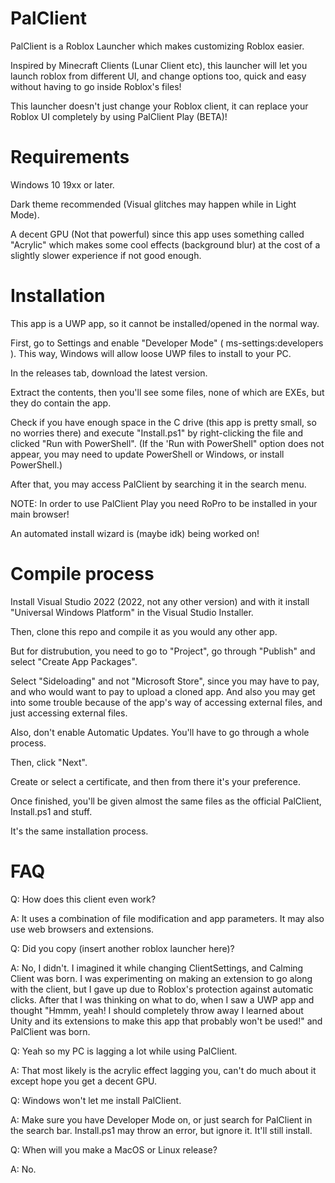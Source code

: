 # PalClient
PalClient is a Roblox Launcher which makes customizing Roblox easier.

Inspired by Minecraft Clients (Lunar Client etc), this launcher will let you launch roblox from different UI, and change options too, quick and easy without having to go inside Roblox's files!

This launcher doesn't just change your Roblox client, it can replace your Roblox UI completely by using PalClient Play (BETA)!

# Requirements
Windows 10 19xx or later.

Dark theme recommended (Visual glitches may happen while in Light Mode).

A decent GPU (Not that powerful) since this app uses something called "Acrylic" which makes some cool effects (background blur) at the cost of a slightly slower experience if not good enough.

# Installation
This app is a UWP app, so it cannot be installed/opened in the normal way.

First, go to Settings and enable "Developer Mode" ( ms-settings:developers ).
This way, Windows will allow loose UWP files to install to your PC.

In the releases tab, download the latest version.

Extract the contents, then you'll see some files, none of which are EXEs, but they do contain the app.

Check if you have enough space in the C drive (this app is pretty small, so no worries there) and execute "Install.ps1" by right-clicking the file and clicked "Run with PowerShell".
(If the 'Run with PowerShell" option does not appear, you may need to update PowerShell or Windows, or install PowerShell.)

After that, you may access PalClient by searching it in the search menu.

NOTE: In order to use PalClient Play you need RoPro to be installed in your main browser!


An automated install wizard is (maybe idk) being worked on!

# Compile process
Install Visual Studio 2022 (2022, not any other version) and with it install "Universal Windows Platform" in the Visual Studio Installer.

Then, clone this repo and compile it as you would any other app.

But for distrubution, you need to go to "Project", go through "Publish" and select "Create App Packages".

Select "Sideloading" and not "Microsoft Store", since you may have to pay, and who would want to pay to upload a cloned app.
And also you may get into some trouble because of the app's way of accessing external files, and just accessing external files.

Also, don't enable Automatic Updates. You'll have to go through a whole process.

Then, click "Next".

Create or select a certificate, and then from there it's your preference.

Once finished, you'll be given almost the same files as the official PalClient, Install.ps1 and stuff.

It's the same installation process.

# FAQ
Q: How does this client even work?

A: It uses a combination of file modification and app parameters. It may also use web browsers and extensions.


Q: Did you copy (insert another roblox launcher here)?

A: No, I didn't. I imagined it while changing ClientSettings, and Calming Client was born. I was experimenting on making an extension to go along with the client, but I gave up due to Roblox's protection against automatic clicks. After that I was thinking on what to do, when I saw a UWP app and thought "Hmmm, yeah! I should completely throw away I learned about Unity and its extensions to make this app that probably won't be used!" and PalClient was born.


Q: Yeah so my PC is lagging a lot while using PalClient.

A: That most likely is the acrylic effect lagging you, can't do much about it except hope you get a decent GPU.


Q: Windows won't let me install PalClient.

A: Make sure you have Developer Mode on, or just search for PalClient in the search bar. Install.ps1 may throw an error, but ignore it. It'll still install.


Q: When will you make a MacOS or Linux release?

A: No.

